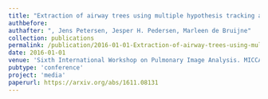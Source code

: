 ```yaml
---
title: "Extraction of airway trees using multiple hypothesis tracking and template matching"
authbefore:
authafter: ", Jens Petersen, Jesper H. Pedersen, Marleen de Bruijne"
collection: publications
permalink: /publication/2016-01-01-Extraction-of-airway-trees-using-multiple-hypothesis-tracking-and-template-matching
date: 2016-01-01
venue: 'Sixth International Workshop on Pulmonary Image Analysis. MICCAI'
pubtype: 'conference'
project: 'media'
paperurl: https://arxiv.org/abs/1611.08131
---
```

